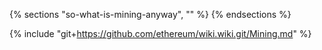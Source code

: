 {% sections "so-what-is-mining-anyway", "" %}
{% endsections %}

{% include "git+https://github.com/ethereum/wiki.wiki.git/Mining.md" %}